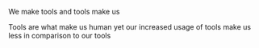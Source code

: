 We make tools and tools make us

Tools are what make us human yet our increased usage of tools make us less in comparison to our tools
